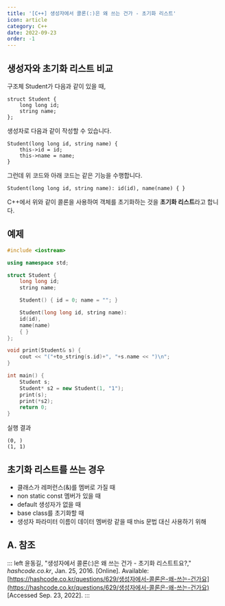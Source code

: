 ```yaml
---
title: '[C++] 생성자에서 콜론(:)은 왜 쓰는 건가 - 초기화 리스트'
icon: article
category: C++
date: 2022-09-23
order: -1
---
```


## 생성자와 초기화 리스트 비교
구조체 Student가 다음과 같이 있을 때,
```cpp:no-line-numbers
struct Student {
    long long id;
    string name;
};
```

생성자로 다음과 같이 작성할 수 있습니다.

```cpp:no-line-numbers
Student(long long id, string name) {
    this->id = id;
    this->name = name;
}
```

그런데 위 코드와 아래 코드는 같은 기능을 수행합니다.
```cpp:no-line-numbers
Student(long long id, string name): id(id), name(name) { }
```

C++에서 위와 같이 콜론을 사용하여 객체를 초기화하는 것을 **초기화 리스트**라고 합니다.

## 예제
```cpp
#include <iostream>

using namespace std;

struct Student {
    long long id;
    string name;

    Student() { id = 0; name = ""; }

    Student(long long id, string name):
    id(id),
    name(name)
    { }
};

void print(Student& s) {
    cout << "("+to_string(s.id)+", "+s.name << ")\n";
}

int main() {
    Student s;
    Student* s2 = new Student(1, "1");
    print(s);
    print(*s2);
    return 0;
}
```

실행 결과

```:no-line-numbers
(0, )
(1, 1)
```

## 초기화 리스트를 쓰는 경우
- 클래스가 레퍼런스(&)를 멤버로 가질 때
- non static const 멤버가 있을 때
- default 생성자가 없을 때
- base class를 초기화할 때
- 생성자 파라미터 이름이 데이터 멤버랑 같을 때 this 문법 대신 사용하기 위해

## A. 참조
::: left
윤동길, "생성자에서 콜론(:)은 왜 쓰는 건가 - 초기화 리스트트요?," *hashcode.co.kr*, Jan. 25, 2016. [Online]. Available: [https://hashcode.co.kr/questions/629/생성자에서-콜론은-왜-쓰는-건가요](https://hashcode.co.kr/questions/629/생성자에서-콜론은-왜-쓰는-건가요) [Accessed Sep. 23, 2022].
:::
